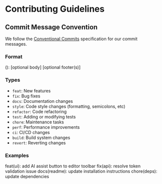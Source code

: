 # Contributing Guidelines

## Commit Message Convention

We follow the [Conventional Commits](https://www.conventionalcommits.org/) specification for our commit messages.

### Format 

<type>(<scope>): <description>
[optional body]
[optional footer(s)]

### Types
- `feat`: New features
- `fix`: Bug fixes
- `docs`: Documentation changes
- `style`: Code style changes (formatting, semicolons, etc)
- `refactor`: Code refactoring
- `test`: Adding or modifying tests
- `chore`: Maintenance tasks
- `perf`: Performance improvements
- `ci`: CI/CD changes
- `build`: Build system changes
- `revert`: Reverting changes

### Examples

feat(ui): add AI assist button to editor toolbar
fix(api): resolve token validation issue
docs(readme): update installation instructions
chore(deps): update dependencies
